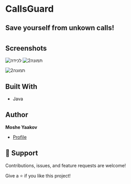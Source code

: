 # CallsGuard
## Save yourself from unkown calls!


<h1 align="center"><project-name></h1>

<p align="center"><project-description></p>

## Screenshots
![‏‏לכידה](https://user-images.githubusercontent.com/57193257/125167049-3468bf00-e1a7-11eb-93a0-ba2dbbd80df3.PNG)
![תמונה2](https://user-images.githubusercontent.com/57193257/125167809-11d8a500-e1ab-11eb-8dbe-2924ae43e5a6.png)

![תמונה2](https://user-images.githubusercontent.com/57193257/125169719-24a3a780-e1b4-11eb-8029-243338db7c70.png)

## Built With

- Java


## Author

**Moshe Yaakov**

- [Profile](https://github.com/moshe980 "Moshe Yaakov")

## 🤝 Support

Contributions, issues, and feature requests are welcome!

Give a ⭐️ if you like this project!
